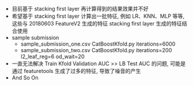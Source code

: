 - 目前基于 stacking first layer 再计算得到的结果效果并不好
- 希望基于 stacking first layer 计算出一批特征, 例如 LR、KNN、MLP 等等, 这些与 20180603 FeatureV2 生成的特征 stacking first layer 生成的特征结合使用
- sample submission
    - sample_submission_one.csv  CatBoostKfold.py iterations=6000
    - sample_submission_two.csv  CatBoostKfold.py iterations=200 l2_leaf_reg=6 od_wait=20
- 一直无法解决 Train Kfold Validation AUC >> LB Test AUC 的问题, 可能是通过 featuretools 生成了过多的特征, 导致了噪音的产生
- And So On